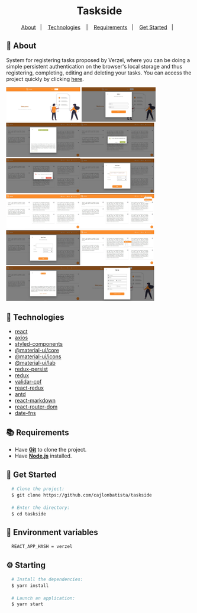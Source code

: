 <h1 align="center">Taskside</h1>

<p align="center">
  <a href="#page_with_curl-about">About</a>&nbsp;&nbsp;&nbsp;|&nbsp;&nbsp;&nbsp;
  <a href="#hammer-technologies">Technologies</a>
  &nbsp;&nbsp;&nbsp;|&nbsp;&nbsp;&nbsp;
  <a href="#books-requirements">Requirements</a>&nbsp;&nbsp;&nbsp;|&nbsp;&nbsp;&nbsp;
  <a href="#rocket-get-started">Get Started</a>&nbsp;&nbsp;&nbsp;|&nbsp;&nbsp;&nbsp;
</p>

## :page_with_curl: About

System for registering tasks proposed by Verzel, where you can be doing a simple persistent authentication on the browser's local storage and thus registering, completing, editing and deleting your tasks. You can access the project quickly by clicking [here](https://taskside.vercel.app/).

<span align="center"><img width="200px" src="https://raw.githubusercontent.com/cajlonbatista/taskside/feed/.github/assets/img/landing.jpg"/></span>
<span align="center"><img width="200px" src="https://raw.githubusercontent.com/cajlonbatista/taskside/feed/.github/assets/img/login.jpg"/></span>
<span align="center"><img width="200px" src="https://github.com/cajlonbatista/taskside/blob/feed/.github/assets/img/completed.jpg?raw=true"/></span><span align="center"><img width="200px" src="https://github.com/cajlonbatista/taskside/blob/feed/.github/assets/img/conclude.jpg?raw=true"/></span>
<span align="center"><img width="200px" src="https://github.com/cajlonbatista/taskside/blob/feed/.github/assets/img/delete.jpg?raw=true"/></span><span align="center"><img width="200px" src="https://github.com/cajlonbatista/taskside/blob/feed/.github/assets/img/editask.jpg?raw=true"/></span>
<span align="center"><img width="200px" src="https://github.com/cajlonbatista/taskside/blob/feed/.github/assets/img/feed.jpg?raw=true"/></span><span align="center"><img width="200px" src="https://github.com/cajlonbatista/taskside/blob/feed/.github/assets/img/loggout.jpg?raw=true"/></span>
<span align="center"><img width="200px" src="https://github.com/cajlonbatista/taskside/blob/feed/.github/assets/img/newtask.jpg?raw=true"/></span><span align="center"><img width="200px" src="https://github.com/cajlonbatista/taskside/blob/feed/.github/assets/img/option.jpg?raw=true"/></span>
<span align="center"><img width="200px" src="https://github.com/cajlonbatista/taskside/blob/feed/.github/assets/img/pedding.jpg?raw=true"/></span><span align="center"><img width="200px" src="https://github.com/cajlonbatista/taskside/blob/feed/.github/assets/img/register.jpg?raw=true"/></span>
## :hammer: Technologies

- [react](https://pt-br.reactjs.org/)
- [axios](https://github.com/axios/axios)
- [styled-components](https://styled-components.com/)
- [@material-ui/core](https://www.npmjs.com/package/@material-ui/core)
- [@material-ui/icons](https://www.npmjs.com/package/@material-ui/icons)
- [@material-ui/lab](https://www.npmjs.com/package/@material-ui/lab)
- [redux-persist](https://www.npmjs.com/package/redux-persist)
- [redux](https://www.npmjs.com/package/redux)
- [validar-cpf](https://www.npmjs.com/package/validar-cpf)
- [react-redux](https://www.npmjs.com/package/react-redux)
- [antd](https://ant.design/docs/react/use-with-create-react-app)
- [react-markdown](https://www.npmjs.com/package/react-markdown)
- [react-router-dom](https://www.npmjs.com/package/react-router-dom)
- [date-fns](https://www.npmjs.com/package/date-fns)

## :books: Requirements
 - Have [**Git**](https://git-scm.com/) to clone the project.
 - Have [**Node.js**](https://nodejs.org/en/) installed.
## :rocket: Get Started
``` bash
  # Clone the project:
  $ git clone https://github.com/cajlonbatista/taskside

  # Enter the directory:
  $ cd taskside
```
## 🔑 Environment variables
  ``` bash
    REACT_APP_HASH = verzel
  ```
## :gear: Starting
``` bash
  # Install the dependencies:
  $ yarn install
  
  # Launch an application:
  $ yarn start
 ```
